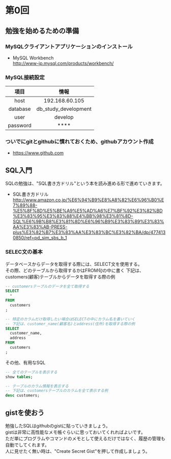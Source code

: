 # 第0回

## 勉強を始めるための準備

### MySQLクライアントアプリケーションのインストール
* MySQL Workbench  
http://www-jp.mysql.com/products/workbench/

### MySQL接続設定  

| 項目 | 情報 |
|:----:|:----:|
| host | 192.168.60.105 |
| database | db_study_development | 
| user | develop |
| password | **** |

### ついでにgitとgithubに慣れておくため、githubアカウント作成  

* https://www.github.com

## SQL入門

SQLの勉強は、"SQL書き方ドリル"という本を読み進める形で進めていきます。  


* SQL書き方ドリル
http://www.amazon.co.jp/%E6%94%B9%E8%A8%82%E6%96%B0%E7%89%88-%E5%8F%8D%E5%BE%A9%E5%AD%A6%E7%BF%92%E3%82%BD%E3%83%95%E3%83%88%E4%BB%98%E3%81%8D-SQL%E6%9B%B8%E3%81%8D%E6%96%B9%E3%83%89%E3%83%AA%E3%83%AB-PRESS-plus%E3%82%B7%E3%83%AA%E3%83%BC%E3%82%BA/dp/4774130850/ref=pd_sim_sbs_b_1

### SELEC文の基本

データベースからデータを取得する際には、SELECT文を使用する。  
その際、どのテーブルから取得するかはFROM句の中に書く
下記は、customers(顧客)テーブルからデータを取得する際の例  

```sql
-- customersテーブルのデータを全て取得する
SELECT
  *
FROM
  customers
;
```

```sql
-- 特定のカラムだけ取得したい場合はSELECTの中にカラム名を書いていく
-- 下記は、customer_name(顧客名)とaddress(住所)を取得する際の例
SELECT
  customer_name,
  address
FROM
  customers
;
```

その他、有用なSQL
```sql
-- 全てのテーブルを表示する
show tables;

-- テーブルのカラム情報を表示する
-- 下記は、customersテーブルのカラムを全て表示する例
desc customers;
```

## gistを使おう

勉強したSQLはgithubのgistに貼っていきましょう。  
gistは非常に高性能なメモ帳ぐらいに思っておいてくれればよいです。  
ただ単にプログラムやコマンドのメモとして使えるだけではなく、履歴の管理も自動でしてくれます。  
人に見せたく無い時は、"Create Secret Gist"を押して作成しましょう。  


